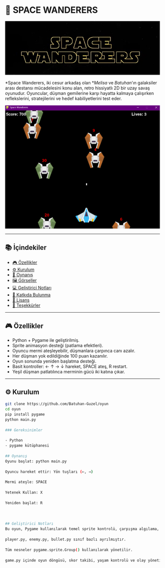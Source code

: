 # 🌌 SPACE WANDERERS

![Stellar Conflict Logo](assets/logo.jpeg)

*Space Wanderers, iki cesur arkadaş olan **Melisa* ve *Batuhan*’ın galaksiler arası destansı mücadelesini konu alan, retro hissiyatlı 2D bir uzay savaş oyunudur. Oyuncular, düşman gemilerine karşı hayatta kalmaya çalışırken reflekslerini, stratejilerini ve hedef kabiliyetlerini test eder.

![Kesit Görseli](assets/kesit.png)

---

## 📚 İçindekiler

- [🎮 Özellikler](#-özellikler)
- [⚙️ Kurulum](#️-kurulum)
- [🚀 Oynanış](#-oynanış)
- [🖼️ Görseller](#-görseller)
- [💻 Geliştirici Notları](#-geliştirici-notları)
- [🤝 Katkıda Bulunma](#-katkıda-bulunma)
- [📄 Lisans](#-lisans)
- [🙏 Teşekkürler](#-teşekkürler)

---

## 🎮 Özellikler

- Python + Pygame ile geliştirilmiş.
- Sprite animasyon desteği (patlama efektleri).
- Oyuncu mermi ateşleyebilir, düşmanlara çarpınca canı azalır.
- Her düşman yok edildiğinde 100 puan kazanılır.
- Oyun sonunda yeniden başlatma desteği.
- Basit kontroller: ← ↑ → ↓ hareket, SPACE ateş, R restart.
- Yeşil düşman patlatılınca merminin gücü iki katına çıkar.

---

## ⚙️ Kurulum

```bash
git clone https://github.com/Batuhan-Guzel/oyun
cd oyun
pip install pygame
python main.py

### Gereksinimler

- Python
- pygame kütüphanesi

## Oynanış
Oyunu başlat: python main.py

Oyuncu hareket ettir: Yön tuşları (←, →)

Mermi ateşle: SPACE

Yetenek Kullan: X

Yeniden başlat: R



## Geliştirici Notları
Bu oyun, Pygame kullanılarak temel sprite kontrolü, çarpışma algılama, skor takibi ve tuş etkileşimi gibi oyun geliştirmenin temel yapı taşlarını göstermek amacıyla geliştirilmiştir. Kod modülerdir:

player.py, enemy.py, bullet.py sınıf bazlı ayrılmıştır.

Tüm nesneler pygame.sprite.Group() kullanılarak yönetilir.

game.py içinde oyun döngüsü, skor takibi, yaşam kontrolü ve olay yönetimi yer alır.